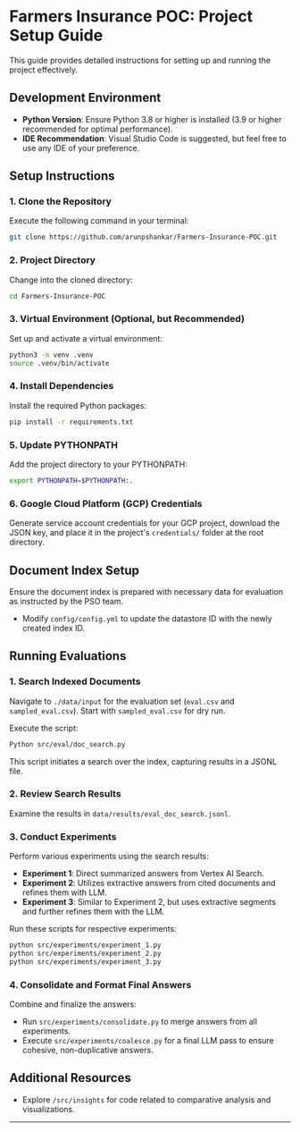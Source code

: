 # Farmers Insurance POC: Project Setup Guide

This guide provides detailed instructions for setting up and running the project effectively.

## Development Environment

- **Python Version**: Ensure Python 3.8 or higher is installed (3.9 or higher recommended for optimal performance).
- **IDE Recommendation**: Visual Studio Code is suggested, but feel free to use any IDE of your preference.

## Setup Instructions

### 1. Clone the Repository
Execute the following command in your terminal:
```bash
git clone https://github.com/arunpshankar/Farmers-Insurance-POC.git
```

### 2. Project Directory
Change into the cloned directory:
```bash
cd Farmers-Insurance-POC
```

### 3. Virtual Environment (Optional, but Recommended)
Set up and activate a virtual environment:
```bash
python3 -m venv .venv
source .venv/bin/activate
```

### 4. Install Dependencies
Install the required Python packages:
```bash
pip install -r requirements.txt
```

### 5. Update PYTHONPATH
Add the project directory to your PYTHONPATH:
```bash
export PYTHONPATH=$PYTHONPATH:.
```

### 6. Google Cloud Platform (GCP) Credentials
Generate service account credentials for your GCP project, download the JSON key, and place it in the project's `credentials/` folder at the root directory.

## Document Index Setup
Ensure the document index is prepared with necessary data for evaluation as instructed by the PSO team.

- Modify `config/config.yml` to update the datastore ID with the newly created index ID.

## Running Evaluations

### 1. Search Indexed Documents
Navigate to `./data/input` for the evaluation set (`eval.csv` and `sampled_eval.csv`). Start with `sampled_eval.csv` for dry run.

Execute the script:
```bash
Python src/eval/doc_search.py
```
This script initiates a search over the index, capturing results in a JSONL file.

### 2. Review Search Results
Examine the results in `data/results/eval_doc_search.jsonl`.

### 3. Conduct Experiments
Perform various experiments using the search results:

- **Experiment 1**: Direct summarized answers from Vertex AI Search.
- **Experiment 2**: Utilizes extractive answers from cited documents and refines them with LLM.
- **Experiment 3**: Similar to Experiment 2, but uses extractive segments and further refines them with the LLM.

Run these scripts for respective experiments:
```bash
python src/experiments/experiment_1.py
python src/experiments/experiment_2.py
python src/experiments/experiment_3.py
```

### 4. Consolidate and Format Final Answers
Combine and finalize the answers:

- Run `src/experiments/consolidate.py` to merge answers from all experiments.
- Execute `src/experiments/coalesce.py` for a final LLM pass to ensure cohesive, non-duplicative answers.

## Additional Resources
- Explore `/src/insights` for code related to comparative analysis and visualizations.

---